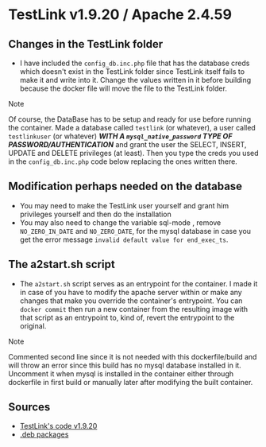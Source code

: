 # TestLink v1.9.20 / Apache 2.4.59

## Changes in the TestLink folder
- I have included the `config_db.inc.php` file that has the database creds which doesn't exist in the TestLink folder since TestLink itself fails to make it and write into it. Change the values written in it before building because the docker file will move the file to the TestLink folder.
> [!NOTE]
> Of course, the DataBase has to be setup and ready for use before running the container. Made a database called `testlink` (or whatever), a user called `testlinkuser` (or whatever) ***WITH A `mysql_native_password` TYPE OF PASSWORD/AUTHENTICATION*** and grant the user the SELECT, INSERT, UPDATE and DELETE privileges (at least). Then you type the creds you used in the `config_db.inc.php` code below replacing the ones written there.
## Modification perhaps needed on the database
- You may need to make the TestLink user yourself and grant him privileges yourself and then do the installation
- You may also need to change the variable sql-mode , remove `NO_ZERO_IN_DATE` and `NO_ZERO_DATE`, for the mysql database in case you get the error message `invalid default value for end_exec_ts`.
## The a2start.sh script
- The `a2start.sh` script serves as an entrypoint for the container. I made it in case of you have to modify the apache server within or make any changes that make you override the container's entrypoint. You can `docker commit` then run a new container from the resulting image with that script as an entrypoint to, kind of, revert the entrypoint to the original.
> [!NOTE]
> Commented second line since it is not needed with this dockerfile/build and will throw an error since this build has no mysql database installed in it. Uncomment it when mysql is installed in the container either through dockerfile in first build or manually later after modifying the built container.
## Sources
- [TestLink's code v1.9.20](https://github.com/TestLinkOpenSourceTRMS/testlink-code/tree/1.9.20)
- [.deb packages](https://www.debian.org/distrib/packages#search_packages)
